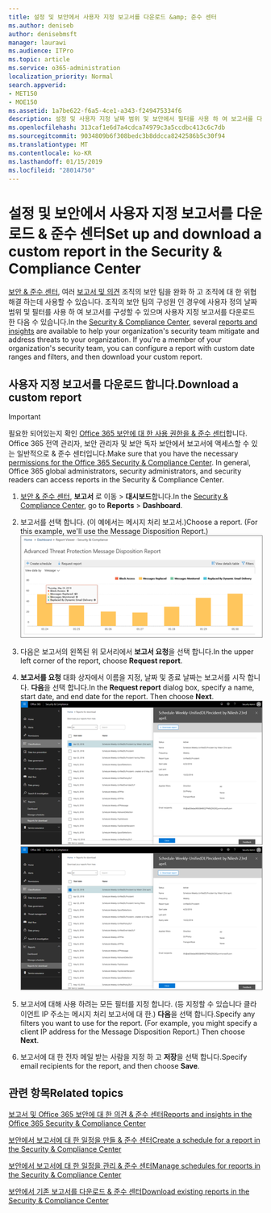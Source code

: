 ```yaml
---
title: 설정 및 보안에서 사용자 지정 보고서를 다운로드 &amp; 준수 센터
ms.author: deniseb
author: denisebmsft
manager: laurawi
ms.audience: ITPro
ms.topic: article
ms.service: o365-administration
localization_priority: Normal
search.appverid:
- MET150
- MOE150
ms.assetid: 1a7be622-f6a5-4ce1-a343-f249475334f6
description: 설정 및 사용자 지정 날짜 범위 및 보안에서 필터를 사용 하 여 보고서를 다운로드 하는 방법에 알아봅니다 &amp; 준수 센터입니다.
ms.openlocfilehash: 313caf1e6d7a4cdca74979c3a5ccdbc413c6c7db
ms.sourcegitcommit: 9034809b6f308bedc3b8ddcca8242586b5c30f94
ms.translationtype: MT
ms.contentlocale: ko-KR
ms.lasthandoff: 01/15/2019
ms.locfileid: "28014750"
---
```

# <a name="set-up-and-download-a-custom-report-in-the-security-amp-compliance-center"></a><span data-ttu-id="f3310-103">설정 및 보안에서 사용자 지정 보고서를 다운로드 &amp; 준수 센터</span><span class="sxs-lookup"><span data-stu-id="f3310-103">Set up and download a custom report in the Security &amp; Compliance Center</span></span>

<span data-ttu-id="f3310-p101">[보안 &amp; 준수 센터](https://protection.office.com), 여러 [보고서 및 의견](reports-and-insights-in-security-and-compliance.md) 조직의 보안 팀을 완화 하 고 조직에 대 한 위협 해결 하는데 사용할 수 있습니다. 조직의 보안 팀의 구성원 인 경우에 사용자 정의 날짜 범위 및 필터를 사용 하 여 보고서를 구성할 수 있으며 사용자 지정 보고서를 다운로드 한 다음 수 있습니다.</span><span class="sxs-lookup"><span data-stu-id="f3310-p101">In the [Security &amp; Compliance Center](https://protection.office.com), several [reports and insights](reports-and-insights-in-security-and-compliance.md) are available to help your organization's security team mitigate and address threats to your organization. If you're a member of your organization's security team, you can configure a report with custom date ranges and filters, and then download your custom report.</span></span> 
  
## <a name="download-a-custom-report"></a><span data-ttu-id="f3310-106">사용자 지정 보고서를 다운로드 합니다.</span><span class="sxs-lookup"><span data-stu-id="f3310-106">Download a custom report</span></span>

> [!IMPORTANT]
> <span data-ttu-id="f3310-p102">필요한 되어있는지 확인 [Office 365 보안에 대 한 사용 권한을 &amp; 준수 센터](permissions-in-the-security-and-compliance-center.md)합니다. Office 365 전역 관리자, 보안 관리자 및 보안 독자 보안에서 보고서에 액세스할 수 있는 일반적으로 &amp; 준수 센터입니다.</span><span class="sxs-lookup"><span data-stu-id="f3310-p102">Make sure that you have the necessary [permissions for the Office 365 Security &amp; Compliance Center](permissions-in-the-security-and-compliance-center.md). In general, Office 365 global administrators, security administrators, and security readers can access reports in the Security &amp; Compliance Center.</span></span> 
  
1. <span data-ttu-id="f3310-109">[보안 &amp; 준수 센터](https://protection.office.com), **보고서** 로 이동 \> **대시보드**합니다.</span><span class="sxs-lookup"><span data-stu-id="f3310-109">In the [Security &amp; Compliance Center](https://protection.office.com), go to **Reports** \> **Dashboard**.</span></span>
    
2. <span data-ttu-id="f3310-p103">보고서를 선택 합니다. (이 예에서는 메시지 처리 보고서.)</span><span class="sxs-lookup"><span data-stu-id="f3310-p103">Choose a report. (For this example, we'll use the Message Disposition Report.)</span></span><br/>![보고서를 다운로드 하려면 보고서 요청을 선택 합니다.](media/b566925d-b9d9-453d-9bdd-f2637c7ba140.png)
  
3. <span data-ttu-id="f3310-113">다음은 보고서의 왼쪽된 위 모서리에서 **보고서 요청**을 선택 합니다.</span><span class="sxs-lookup"><span data-stu-id="f3310-113">In the upper left corner of the report, choose **Request report**.</span></span>
    
4. <span data-ttu-id="f3310-p104">**보고서를 요청** 대화 상자에서 이름을 지정, 날짜 및 종료 날짜는 보고서를 시작 합니다. **다음**을 선택 합니다.</span><span class="sxs-lookup"><span data-stu-id="f3310-p104">In the **Request report** dialog box, specify a name, start date, and end date for the report. Then choose **Next**.</span></span><br/><span data-ttu-id="f3310-116">![보안에서 &amp; 준수 센터 보고서 선택 \> 다운로드에 대 한 보고서](media/65e625f5-c98c-49fc-9c1f-8c80ec8308fd.png)</span><span class="sxs-lookup"><span data-stu-id="f3310-116">![In the Security &amp; Compliance Center, choose Reports \> Reports for download](media/65e625f5-c98c-49fc-9c1f-8c80ec8308fd.png)</span></span>
  
5. <span data-ttu-id="f3310-p105">보고서에 대해 사용 하려는 모든 필터를 지정 합니다. (등 지정할 수 있습니다 클라이언트 IP 주소는 메시지 처리 보고서에 대 한.) **다음**을 선택 합니다.</span><span class="sxs-lookup"><span data-stu-id="f3310-p105">Specify any filters you want to use for the report. (For example, you might specify a client IP address for the Message Disposition Report.) Then choose **Next**.</span></span>
    
6. <span data-ttu-id="f3310-119">보고서에 대 한 전자 메일 받는 사람을 지정 하 고 **저장**을 선택 합니다.</span><span class="sxs-lookup"><span data-stu-id="f3310-119">Specify email recipients for the report, and then choose **Save**.</span></span>
    
## <a name="related-topics"></a><span data-ttu-id="f3310-120">관련 항목</span><span class="sxs-lookup"><span data-stu-id="f3310-120">Related topics</span></span>

[<span data-ttu-id="f3310-121">보고서 및 Office 365 보안에 대 한 의견 &amp; 준수 센터</span><span class="sxs-lookup"><span data-stu-id="f3310-121">Reports and insights in the Office 365 Security &amp; Compliance Center</span></span>](reports-and-insights-in-security-and-compliance.md)
  
[<span data-ttu-id="f3310-122">보안에서 보고서에 대 한 일정을 만들 &amp; 준수 센터</span><span class="sxs-lookup"><span data-stu-id="f3310-122">Create a schedule for a report in the Security &amp; Compliance Center</span></span>](create-a-schedule-for-a-report.md)
  
[<span data-ttu-id="f3310-123">보안에서 보고서에 대 한 일정을 관리 &amp; 준수 센터</span><span class="sxs-lookup"><span data-stu-id="f3310-123">Manage schedules for reports in the Security &amp; Compliance Center</span></span>](manage-schedules-for-multiple-reports.md)
  
[<span data-ttu-id="f3310-124">보안에서 기존 보고서를 다운로드 &amp; 준수 센터</span><span class="sxs-lookup"><span data-stu-id="f3310-124">Download existing reports in the Security &amp; Compliance Center</span></span>](download-existing-reports.md)
  

